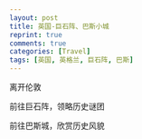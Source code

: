 ```yaml
---
layout: post
title: 英国-巨石阵、巴斯小城
reprint: true
comments: true
categories: [Travel]
tags: [英国, 英格兰, 巨石阵, 巴斯]
---
```


离开伦敦

前往巨石阵，领略历史谜团

前往巴斯城，欣赏历史风貌


<script>
    photos=[
        ["/images/2018-05-22/DSC13170.jpg", "巨石阵，天气甚好", "75%"],
        ["/images/2018-05-22/DSC13191.jpg", "", "75%"],
        ["/images/2018-05-22/DSC13194.jpg", "相传恶魔向一名爱尔兰老妇买了这堆石头，运用魔法让这些石头飘洋过海，来到沙利斯伯利平原，堆叠出类似的模样。恶魔召集村民，要人们猜测石块的数量；当大伙议论纷纷毫无头绪、而恶魔因自己的聪明而沾沾自喜时，一名修士走出人群对着恶魔说：“That is more than thee canst tell. (That is more than you can tell.)”意为这些石头多得无法胜数。原来，这就是标准答案。当恶魔听到修士的回答后，发现人类竟然也有智慧而非常生气，顺手举起一颗大石朝修士丢去；没想到，修士非常强壮，丝毫不为大石所伤，反倒是撞到修士脚踝的大石，竟然凹了个小洞，恶魔因而愤然离去，留下巨石群，而巨石群就被当地人称为脚踝石。——维基百科", "75%"],
        ["/images/2018-05-22/DSC13198.jpg", "巨石阵中几个重要的位置，似乎都是用来指示太阳在夏至那天升起的位置。而从反方向看刚好就是冬至日太阳降下的位置。除了太阳之外，月亮的起落点似乎也有记载。不过月亮的运行不是像太阳一样年年周而复始，它有一个历时19年的太阴历。在靠近石阵入口处有40多个柱孔，排成6行，恰巧和月亮在周期中到达最北的位置相符，所以6行柱孔很有可能代表6次周期，也就是6个太阴历的时间，观测及纪录月亮的运行有100多年的时间。——维基百科", "75%"],
        ["/images/2018-05-22/DSC13202.jpg", "传说中沙利斯伯利平原上原本住着一群善良的巨人，他们最喜欢的活动便是手牵手围成圆圈唱歌跳舞，他们的喜悦神情与滑稽动作，为人们带来许多欢乐，巨人们也成为当地人的开心果。然而，在毫无预警的一瞬间，巨人们突然僵化变成大石，手舞足蹈的动作也煞时间凝结，就此成为伫立平原上的巨石群。曾有一段时间，人们相当支持此一说法，因为由某一角度观看巨石群，确实与牵着手的巨人形象颇为吻合。——维基百科", "75%"],
        ["/images/2018-05-22/DSC13207.jpg", "皇家新月楼，由连为一体的30幢楼组成，排列成新月弧形，故名新月楼（Crescent）。其中1号楼为博物馆，其余大部分为酒店，价格很皇家。。。", "75%"],
        ["/images/2018-05-22/DSC13224.jpg", "新月形的楼前的草坪，躺着晒太阳真的十分舒服。。。", "75%"],
        ["/images/2018-05-22/DSC13225.jpg", "菲菲大美女", "75%"],
        ["/images/2018-05-22/DSC13227.jpg", "巴斯修道院", "75%"],
        ["/images/2018-05-22/DSC13232.jpg", "", "75%"],
        ["/images/2018-05-22/DSC13241.jpg", "", "75%"],
        ["/images/2018-05-22/DSC13251.jpg", "罗马浴场，是因为这浴场原因，所以小城名叫巴斯（Bath）么。。。", "75%"],
        ["/images/2018-05-22/DSC13260.jpg", "罗马浴池博物馆，神殿三角墙，上面刻着一个容貌骇人的头像，据说这是蛇发怪物戈尔贡（Gorgon）的头像", "75%"],
        ["/images/2018-05-22/DSC13275.jpg", "这个应该就是女神萨莉丝•米涅尔瓦了吧，", "75%"],
        ["/images/2018-05-22/DSC13286.jpg", "回到罗马大浴池，这个巨大澡堂子。。。天气很不错，水面倒影清晰可见", "75%"],
        ["/images/2018-05-22/DSC13294.jpg", "", "75%"],
        ["/images/2018-05-22/DSC13295.jpg", "", "75%"],
        ["/images/2018-05-22/DSC13298.jpg", "", "75%"],
        ["/images/2018-05-22/DSC13299.jpg", "", "75%"],
        ["/images/2018-05-22/DSC13300.jpg", "", "75%"],
        ["/images/2018-05-22/DSC13302.jpg", "", "75%"],
        ["/images/2018-05-22/DSC13310.jpg", "其实，水面蛮脏的。。。", "75%"],
        ["/images/2018-05-22/DSC13329.jpg", "", "75%"],
        ["/images/2018-05-22/DSC13332.jpg", "", "75%"],
        ["/images/2018-05-22/DSC13337.jpg", "巴斯街道，远观巴斯修道院", "75%"],
        ["/images/2018-05-22/DSC13343.jpg", "普尔特尼三拱桥，一艘船刚刚驶过其一拱洞，可惜这个只拍到了俩孔洞", "75%"],
        ["/images/2018-05-22/DSC13344.jpg", "", "75%"],
        ["/images/2018-05-22/DSC13356.jpg", "", "75%"],
    ];
    for (var i=0; i<photos.length; i++)
    {
        document.write("<figure><a href=\"" + photos[i][0] + "\" target=\"_blank\">")
        document.write("<img src=\"" + photos[i][0] + "\" alt=\"" + photos[i][1] + "\" width=\"" + photos[i][2] + "\">")
        document.write("</a></figure>")

        if (photos[i].length > 3)
            document.write(photos[i][3] + "<br><br>")
        else if (photos[i][1].length > 0)
            document.write(photos[i][1] + "<br><br>")
        else
            document.write("<br>")
    }
</script>
